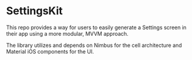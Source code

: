 # SettingsKit

This repo provides a way for users to easily generate a Settings screen in their app using a more modular, MVVM approach.

The library utilizes and depends on Nimbus for the cell architecture and Material iOS components for the UI.
